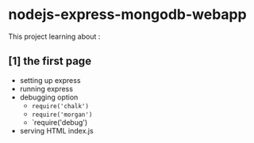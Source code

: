 # nodejs-express-mongodb-webapp
This project learning about : 
## [1] the first page
  - setting up express
  - running express
  - debugging option
    - `require('chalk')`
    - `require('morgan')`
    - `require('debug')
  - serving HTML index.js
